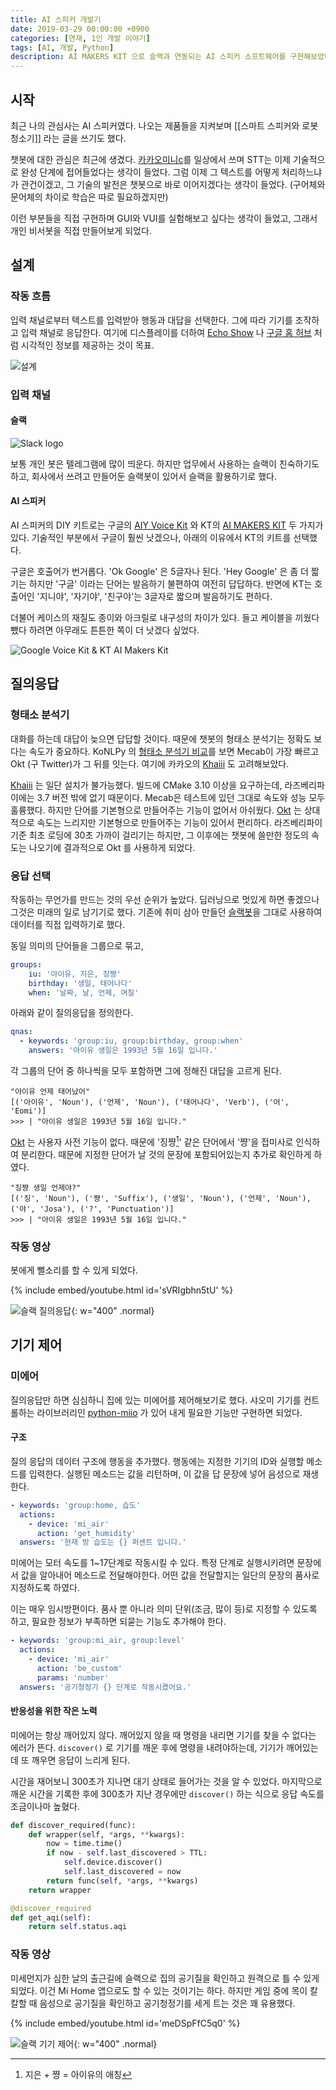 ```yaml
---
title: AI 스피커 개발기
date: 2019-03-29 00:00:00 +0900
categories: [연재, 1인 개발 이야기]
tags: [AI, 개발, Python]
description: AI MAKERS KIT 으로 슬랙과 연동되는 AI 스피커 소프트웨어를 구현해보았다.
---
```


## 시작

최근 나의 관심사는 AI 스피커였다. 나오는 제품들을 지켜보며 [[스마트 스피커와 로봇 청소기]] 라는 글을 쓰기도 했다.

챗봇에 대한 관심은 최근에 생겼다. [카카오미니c](https://kakao.ai/product/kakaomini)를 일상에서 쓰며 STT는 이제 기술적으로 완성 단계에 접어들었다는 생각이 들었다. 그럼 이제 그 텍스트를 어떻게 처리하느냐가 관건이겠고, 그 기술의 발전은 챗봇으로 바로 이어지겠다는 생각이 들었다. (구어체와 문어체의 차이로 학습은 따로 필요하겠지만)

이런 부분들을 직접 구현하며 GUI와 VUI를 실험해보고 싶다는 생각이 들었고, 그래서 개인 비서봇을 직접 만들어보게 되었다.


## 설계


### 작동 흐름

입력 채널로부터 텍스트를 입력받아 행동과 대답을 선택한다. 그에 따라 기기를 조작하고 입력 채널로 응답한다. 여기에 디스플레이를 더하여 [Echo Show](https://www.amazon.com/All-new-Echo-Show-2nd-Gen/dp/B077SXWSRP) 나 [구글 홈 허브](https://store.google.com/us/product/google_home_hub) 처럼 시각적인 정보를 제공하는 것이 목표.

![설계](/assets/img/2019/ai-speaker-design.png)


### 입력 채널

#### 슬랙
![Slack logo](/assets/img/2019/ai-speaker-slack-logo.png)

보통 개인 봇은 텔레그램에 많이 띄운다. 하지만 업무에서 사용하는 슬랙이 친숙하기도 하고, 회사에서 쓰려고 만들어둔 슬랙봇이 있어서 슬랙을 활용하기로 했다.

#### AI 스피커
AI 스피커의 DIY 키트로는 구글의 [AIY Voice Kit](https://aiyprojects.withgoogle.com/voice/) 와 KT의 [AI MAKERS KIT](https://apilink.kt.co.kr/api/menu/apiSpcDetail.do?apiSpcId=183) 두 가지가 있다. 기술적인 부분에서 구글이 훨씬 낫겠으나, 아래의 이유에서 KT의 키트를 선택했다.

구글은 호출어가 번거롭다. 'Ok Google' 은 5글자나 된다. 'Hey Google' 은 좀 더 짧기는 하지만 '구글' 이라는 단어는 발음하기 불편하여 여전히 답답하다. 반면에 KT는 호출어인 '지니야', '자기야', '친구야'는 3글자로 짧으며 발음하기도 편하다.

더불어 케이스의 재질도 종이와 아크릴로 내구성의 차이가 있다. 들고 케이블을 끼웠다 뺐다 하려면 아무래도 튼튼한 쪽이 더 낫겠다 싶었다.

![Google Voice Kit & KT AI Makers Kit](/assets/img/2019/ai-speaker-kits.png)

## 질의응답

### 형태소 분석기
대화를 하는데 대답이 늦으면 답답할 것이다. 때문에 챗봇의 형태소 분석기는 정확도 보다는 속도가 중요하다. KoNLPy 의 [형태소 분석기 비교](https://konlpy.org/en/latest/morph/#pos-tagging-with-konlpy)를 보면 Mecab이 가장 빠르고 Okt (구 Twitter)가 그 뒤를 잇는다. 여기에 카카오의 [Khaiii](https://github.com/kakao/khaiii) 도 고려해보았다.

[Khaiii](https://github.com/kakao/khaiii) 는 일단 설치가 불가능했다. 빌드에 CMake 3.10 이상을 요구하는데, 라즈베리파이에는 3.7 버전 밖에 없기 때문이다. Mecab은 테스트에 있던 그대로 속도와 성능 모두 훌륭했다. 하지만 단어를 기본형으로 만들어주는 기능이 없어서 아쉬웠다. [Okt](https://github.com/open-korean-text/open-korean-text) 는 상대적으로 속도는 느리지만 기본형으로 만들어주는 기능이 있어서 편리하다. 라즈베리파이 기준 최초 로딩에 30초 가까이 걸리기는 하지만, 그 이후에는 챗봇에 쓸만한 정도의 속도는 나오기에 결과적으로 Okt 를 사용하게 되었다.

### 응답 선택
작동하는 무언가를 만드는 것의 우선 순위가 높았다. 딥러닝으로 멋있게 하면 좋겠으나 그것은 미래의 일로 남기기로 했다. 기존에 취미 삼아 만들던 [슬랙봇](https://github.com/ipari/slack-response-bot)을 그대로 사용하여 데이터를 직접 입력하기로 했다.

동일 의미의 단어들을 그룹으로 묶고,

```yaml
groups:
    iu: '아이유, 지은, 징쨩'
    birthday: '생일, 태어나다'
    when: '날짜, 날, 언제, 며칠'
```

아래와 같이 질의응답을 정의한다.

```yaml
qnas:
  - keywords: 'group:iu, group:birthday, group:when'
    answers: '아이유 생일은 1993년 5월 16일 입니다.'
```

각 그룹의 단어 중 하나씩을 모두 포함하면 그에 정해진 대답을 고르게 된다.

```
"아이유 언제 태어났어"
[('아이유', 'Noun'), ('언제', 'Noun'), ('태어나다', 'Verb'), ('어', 'Eomi')]
>>> | "아이유 생일은 1993년 5월 16일 입니다."
```

[Okt](https://github.com/open-korean-text/open-korean-text) 는 사용자 사전 기능이 없다. 때문에 '징쨩[^징쨩]' 같은 단어에서 '쨩'을 접미사로 인식하여 분리한다. 때문에 지정한 단어가 날 것의 문장에 포함되어있는지 추가로 확인하게 하였다.

[^징쨩]: 지은 + 쨩 = 아이유의 애칭

```
"징쨩 생일 언제야?"
[('징', 'Noun'), ('쨩', 'Suffix'), ('생일', 'Noun'), ('언제', 'Noun'), ('야', 'Josa'), ('?', 'Punctuation')]
>>> | "아이유 생일은 1993년 5월 16일 입니다."
```

### 작동 영상
봇에게 뻘소리를 할 수 있게 되었다.

{% include embed/youtube.html id='sVRIgbhn5tU' %}

![슬랙 질의응답](/assets/img/2019/ai-speaker-slack-qna.png){: w="400" .normal}

## 기기 제어

### 미에어

질의응답만 하면 심심하니 집에 있는 미에어를 제어해보기로 했다. 샤오미 기기를 컨트롤하는 라이브러리인 [python-miio](https://github.com/rytilahti/python-miio) 가 있어 내게 필요한 기능만 구현하면 되었다.

#### 구조
질의 응답의 데이터 구조에 행동을 추가했다. 행동에는 지정한 기기의 ID와 실행할 메소드를 입력한다. 실행된 메소드는 값을 리턴하며, 이 값을 답 문장에 넣어 음성으로 재생한다.

```yaml
- keywords: 'group:home, 습도'
  actions:
    - device: 'mi_air'
      action: 'get_humidity'
  answers: '현재 방 습도는 {} 퍼센트 입니다.'
```

미에어는 모터 속도를 1~17단계로 작동시킬 수 있다. 특정 단계로 실행시키려면 문장에서 값을 알아내어 메소드로 전달해야한다. 어떤 값을 전달할지는 일단의 문장의 품사로 지정하도록 하였다.

이는 매우 임시방편이다. 품사 뿐 아니라 의미 단위(조금, 많이 등)로 지정할 수 있도록 하고, 필요한 정보가 부족하면 되묻는 기능도 추가해야 한다.

```yaml
- keywords: 'group:mi_air, group:level'
  actions:
    - device: 'mi_air'
      action: 'be_custom'
      params: 'number'
  answers: '공기청정기 {} 단계로 작동시켰어요.'
```

#### 반응성을 위한 작은 노력
미에어는 항상 깨어있지 않다. 깨어있지 않을 때 명령을 내리면 기기를 찾을 수 없다는 에러가 뜬다. `discover()` 로 기기를 깨운 후에 명령을 내려야하는데, 기기가 깨어있는데 또 깨우면 응답이 느리게 된다.

시간을 재어보니 300초가 지나면 대기 상태로 들어가는 것을 알 수 있었다. 마지막으로 깨운 시간을 기록한 후에 300초가 지난 경우에만 `discover()` 하는 식으로 응답 속도를 조금이나마 높혔다.

```python
def discover_required(func):
    def wrapper(self, *args, **kwargs):
        now = time.time()
        if now - self.last_discovered > TTL:
            self.device.discover()
            self.last_discovered = now
        return func(self, *args, **kwargs)
    return wrapper

@discover_required
def get_aqi(self):
    return self.status.aqi
```



### 작동 영상
미세먼지가 심한 날의 출근길에 슬랙으로 집의 공기질을 확인하고 원격으로 틀 수 있게 되었다. 이건 Mi Home 앱으로도 할 수 있는 것이기는 하다. 하지만 게임 중에 목이 칼칼할 때 음성으로 공기질을 확인하고 공기청정기를 세게 트는 것은 꽤 유용했다.

{% include embed/youtube.html id='meDSpFfC5q0' %}

![슬랙 기기 제어](/assets/img/2019/ai-speaker-slack-device-control.png){: w="400" .normal}
